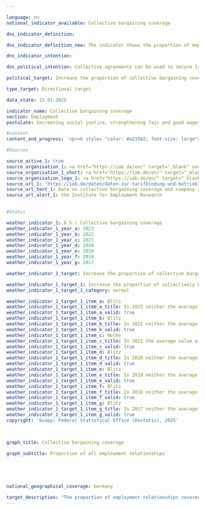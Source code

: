```yaml
---

language: en        
national_indicator_available: Collective bargaining coverage        

dns_indicator_definition:         

dns_indicator_definition_new: The indicator shows the proportion of employees (in %) who work in companies with sector/area collective agreements or company/industry collective agreements.        

dns_indicator_intention:         

dns_political_intention: Collective agreements can be used to secure long-term, future-oriented and co-determined working conditions. Directive (EU) 2022/2041&nbsp;on adequate minimum wages in the European Union (EU Minimum Wage Directive) also emphasises the importance of collective agreements for ensuring adequate working conditions. Against this backdrop, the directive obliges member states with collective bargaining coverage of less than 80% to draw up an action plan to promote collective bargaining.        

political_target: Increase the proportion of collective bargaining coverage by 2030        

type_target: Directional target        

data_state: 15.01.2025        

indicator_name: Collective bargaining coverage        
section: Employment        
postulate: Increasing social justice, strengthening fair and good wages        

#content         
content_and_progress: '<p><b style= "color: #a21942; font-size: large">8.5.c Collective bargaining coverage</b><br><br>The indicator represents the number of employment relationships in companies bound by collective agreements in relation to the total number of all employment relationships in Germany. If multiple different collective agreements apply to a single employment relationship, it is counted only once. Furthermore, the indicator cannot be directly equated with the proportion of employees covered by a collective agreement, as individuals may hold multiple employment relationships. The indicator exclusively reflects the quantitative spread of collective agreements, which can vary considerably in content. For example, collective agreements that comprehensively regulate working conditions&nbsp;–&nbsp;such as pay, working hours, holiday entitlement, and special payments&nbsp;–&nbsp;are included in the indicator just as much as agreements that may cover only one of these areas and thus have a correspondingly smaller impact on the employment relationship.<br><br>The data on the share of employment relationships covered by collective agreements come from the annual IAB Establishment Panel on the prevalence of collective agreements and workplace co-determination in Germany, conducted by the Institute for Employment Research (IAB). The IAB surveys 15,000&nbsp;companies nationwide across all sectors and sizes. These surveyed companies represent a representative sample of the approximately 2.1&nbsp;million companies in Germany with at least one employee subject to social security contributions.<br><br>In Germany, a distinction is made between sectoral collective agreements (also called industry-wide agreements) and company-level collective agreements (also called in-house agreements). Sectoral agreements are usually negotiated between an employers’ association and a trade union for a particular economic sector and apply to members of the contracting associations. Company agreements, on the other hand, are typically concluded directly with individual employers. German collective bargaining law provides that the legal norms of a collective agreement can be extended beyond the parties originally bound by it through so-called declarations of general applicability. With such a declaration, the working conditions set out in the collective agreement&nbsp;–&nbsp;such as wages, working hours, and other regulations&nbsp;–&nbsp;apply to all employers and their employees within the scope of the agreement.<br><br>In 2023, the share of employment relationships covered by collective agreements fell below the 50% mark for the first time, standing at 49.5%. When considering only companies in the private sector, collective agreement coverage is lower than when including the public sector. In the private sector, 35% of employment relationships were covered by sectoral agreements and 7% by company agreements. The majority of all employment relationships in 2023&nbsp;(41.6%) were covered by sectoral collective agreements, while only about 7.9% were covered by company agreements. The overall downward trend in collective agreement coverage has existed since the mid-1990s and is almost exclusively due to the decreasing number of sectoral agreements. In contrast, the share of employment relationships covered by company agreements has remained roughly constant since 1998.<br><br>Collective agreement coverage in companies strongly depends on their number of employees: in small companies with 1&nbsp;to 4&nbsp;employees, coverage is only 15%, but it rises with company size. In companies with 5&nbsp;to 9&nbsp;employees, it is 21%; with 10&nbsp;to 20&nbsp;employees, 33%; and with 101&nbsp;to 200&nbsp;employees, 48%. Small companies are significantly more numerous in Germany than large ones. This, combined with the lower coverage in smaller companies, means that the share of companies covered by collective agreements is even lower when companies&nbsp;–&nbsp;not employment relationships&nbsp;–&nbsp;are considered: in 2023, only 22% of companies were bound by a sectoral agreement and merely 2% by a company agreement.<br><br>There is a marked regional difference between the former territory of the Federal Republic and the new Länder. In the new Länder, 45% of employment relationships are covered by a collective agreement, whereas in the former territory of the Federal Republic this share is 51%. However, the general decline in collective agreement coverage is observed in both regions.</p>'                

#Sources        

source_active_1: true
source_organisation_1: <a href="https://iab.de/en/" target="_blank" onclick="return confirm_alert('the Institute for Employment Research', 'En')">Institute for Employment Research</a>
source_organisation_1_short: <a href="https://iab.de/en/" target="_blank" onclick="return confirm_alert('the Institute for Employment Research', 'En')">Institute for Employment Research</a>
source_organisation_logo_1: <a href="https://iab.de/en/" target="_blank" onclick="return confirm_alert('the Institute for Employment Research', 'En')"><img src="https://dnsTestEnvironment.github.io/dns-indicators/public/OrgImgEn/iab.png" alt="Institute for Employment Research" title=" Click here to visit the homepage of the organizationInstitute for Employment Research" style="height:60px; width:148px; border:transparent"/></a>
source_url_1: 'https://iab.de/daten/daten-zur-tarifbindung-und-betrieblichen-interessenvertetung/'
source_url_text_1: Data on collective bargaining coverage and company representation
source_url_alert_1: the Institute for Employment Research
        

#Status        

weather_indicator_1: 8.5.c Collective bargaining coverage
weather_indicator_1_year_a: 2023
weather_indicator_1_year_b: 2022
weather_indicator_1_year_c: 2021
weather_indicator_1_year_d: 2020
weather_indicator_1_year_e: 2019
weather_indicator_1_year_f: 2018
weather_indicator_1_year_g: 2017

weather_indicator_1_target: Increase the proportion of collective bargaining coverage by 2030

weather_indicator_1_target_1: Increase the proportion of collectively bargained employment relationships by 2030
weather_indicator_1_target_1_category: normal

weather_indicator_1_target_1_item_a: Blitz
weather_indicator_1_target_1_item_a_title: In 2023 neither the average value nor the last change pointed in the right direction.
weather_indicator_1_target_1_item_a_valid: true
weather_indicator_1_target_1_item_b: Blitz
weather_indicator_1_target_1_item_b_title: In 2022 neither the average value nor the last change pointed in the right direction.
weather_indicator_1_target_1_item_b_valid: true
weather_indicator_1_target_1_item_c: Wolke
weather_indicator_1_target_1_item_c_title: In 2021 the average value aimed in the wrong direction or indicates stagnation, but the previous year had shown a turn in the desired direction.
weather_indicator_1_target_1_item_c_valid: true
weather_indicator_1_target_1_item_d: Blitz
weather_indicator_1_target_1_item_d_title: In 2020 neither the average value nor the last change pointed in the right direction.
weather_indicator_1_target_1_item_d_valid: true
weather_indicator_1_target_1_item_e: Blitz
weather_indicator_1_target_1_item_e_title: In 2019 neither the average value nor the last change pointed in the right direction.
weather_indicator_1_target_1_item_e_valid: true
weather_indicator_1_target_1_item_f: Blitz
weather_indicator_1_target_1_item_f_title: In 2018 neither the average value nor the last change pointed in the right direction.
weather_indicator_1_target_1_item_f_valid: true
weather_indicator_1_target_1_item_g: Blitz
weather_indicator_1_target_1_item_g_title: In 2017 neither the average value nor the last change pointed in the right direction.
weather_indicator_1_target_1_item_g_valid: true        
copyright: '&copy; Federal Statistical Office (Destatis), 2025'        

        

graph_title: Collective bargaining coverage        

graph_subtitle: Proportion of all employment relationships        

        

                

national_geographical_coverage: Germany        

target_description: "The proportion of employment relationships covered by collective agreements should be increased.<br><br>• According to the target formulation, both the current value and the six-year average development point to a decline. Indicator 8.5.c is assessed as <b>thunderstorm</b> for 2023.<br><br><a href='https://dnsUpgradeEnvironment.github.io/site/en/status'><img src='https://sdg-indikatoren.de/public/Wettersymbole/Blitz.png' title='In 2023&nbsp;neither the average value nor the last change pointed in the right direction.' alt='Weathersymbol: Thuder strom'/></a>'"        
---
```


